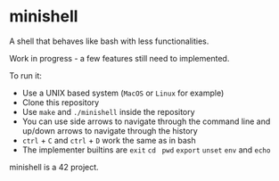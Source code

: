 # minishell

A shell that behaves like bash with less functionalities.

Work in progress - a few features still need to implemented.

To run it:
- Use a UNIX based system (`MacOS` or `Linux` for example)
- Clone this repository
- Use `make` and `./minishell` inside the repository
- You can use side arrows to navigate through the command line and up/down arrows to navigate through the history
- `ctrl` + `C` and `ctrl` + `D` work the same as in bash
- The implementer builtins are `exit` `cd ` `pwd` `export` `unset` `env` and `echo` 

minishell is a 42 project.
